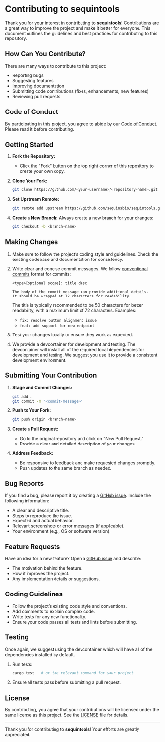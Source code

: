 # Contributing to sequintools

Thank you for your interest in contributing to **sequintools**! Contributions
are a great way to improve the project and make it better for everyone. This
document outlines the guidelines and best practices for contributing to this
repository.

## How Can You Contribute?

There are many ways to contribute to this project:

- Reporting bugs
- Suggesting features
- Improving documentation
- Submitting code contributions (fixes, enhancements, new features)
- Reviewing pull requests

## Code of Conduct

By participating in this project, you agree to abide by our [Code of Conduct](CODE_OF_CONDUCT.md).
Please read it before contributing.

## Getting Started

1. **Fork the Repository:**
   - Click the "Fork" button on the top right corner of this repository to create your own copy.

2. **Clone Your Fork:**
   ```bash
   git clone https://github.com/<your-username>/<repository-name>.git
   ```

3. **Set Upstream Remote:**
   ```bash
   git remote add upstream https://github.com/sequinsbio/sequintools.git
   ```

4. **Create a New Branch:**
   Always create a new branch for your changes:
   ```bash
   git checkout -b <branch-name>
   ```

## Making Changes

1. Make sure to follow the project’s coding style and guidelines. Check the
existing codebase and documentation for consistency.

2. Write clear and concise commit messages. We follow [conventional commits](https://www.conventionalcommits.org/en/v1.0.0/) format for commits:
   ```
   <type>[optional scope]: title desc

   The body of the commit message can provide additional details.
   It should be wrapped at 72 characters for readability.
   ```
   The title is typically recommended to be 50 characters for better readability, with a maximum limit of 72 characters.
   Examples:
   - `fix: resolve button alignment issue`
   - `feat: add support for new endpoint`

4. Test your changes locally to ensure they work as expected.

5. We provide a devcontainer for development and testing. The devcontainer will
install all of the required local dependencies for development and testing. We
suggest you use it to provide a consistent development environment.

## Submitting Your Contribution

1. **Stage and Commit Changes:**
   ```bash
   git add .
   git commit -m "<commit-message>"
   ```

2. **Push to Your Fork:**
   ```bash
   git push origin <branch-name>
   ```

3. **Create a Pull Request:**
   - Go to the original repository and click on "New Pull Request."
   - Provide a clear and detailed description of your changes.

4. **Address Feedback:**
   - Be responsive to feedback and make requested changes promptly.
   - Push updates to the same branch as needed.

## Bug Reports

If you find a bug, please report it by creating a [GitHub issue](https://github.com/sequinsbio/sequintools/issues). Include the following information:

- A clear and descriptive title.
- Steps to reproduce the issue.
- Expected and actual behavior.
- Relevant screenshots or error messages (if applicable).
- Your environment (e.g., OS or software version).

## Feature Requests

Have an idea for a new feature? Open a [GitHub issue](https://github.com/sequinsbio/sequintools/issues) and describe:

- The motivation behind the feature.
- How it improves the project.
- Any implementation details or suggestions.

## Coding Guidelines

- Follow the project’s existing code style and conventions.
- Add comments to explain complex code.
- Write tests for any new functionality.
- Ensure your code passes all tests and lints before submitting.

## Testing

Once again, we suggest using the devcontainer which will have all of the
dependencies installed by default.

1. Run tests:
   ```bash
   cargo test   # or the relevant command for your project
   ```
2. Ensure all tests pass before submitting a pull request.

## License

By contributing, you agree that your contributions will be licensed under the
same license as this project. See the [LICENSE](LICENSE) file for details.

---

Thank you for contributing to **sequintools**! Your efforts are greatly appreciated.
